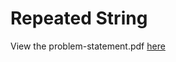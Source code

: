 # Repeated String
View the problem-statement.pdf [here](https://github.com/tanaytoshniwal/Competitive-Programming/blob/master/Interview-Preparation/HackerRank-Interview%20Preparation%20Kit/Arrays/2D%20Arrays-DS/problem-statement.pdf)